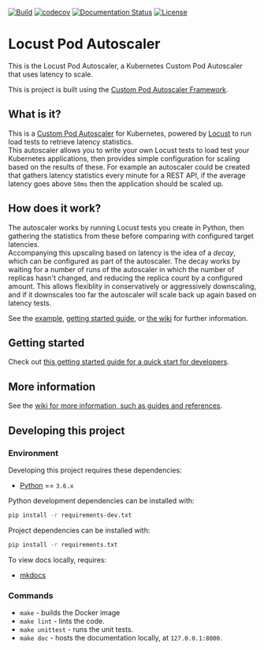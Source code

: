 [![Build](https://github.com/jthomperoo/locust-pod-autoscaler/workflows/main/badge.svg)](https://github.com/jthomperoo/locust-pod-autoscaler/actions)
[![codecov](https://codecov.io/gh/jthomperoo/locust-pod-autoscaler/branch/master/graph/badge.svg)](https://codecov.io/gh/jthomperoo/locust-pod-autoscaler)
[![Documentation Status](https://readthedocs.org/projects/locust-pod-autoscaler/badge/?version=latest)](https://locust-pod-autoscaler.readthedocs.io/en/latest)
[![License](http://img.shields.io/:license-apache-blue.svg)](http://www.apache.org/licenses/LICENSE-2.0.html)
# Locust Pod Autoscaler

This is the Locust Pod Autoscaler, a Kubernetes Custom Pod Autoscaler that uses latency to scale.  

This is project is built using the [Custom Pod Autoscaler Framework](https://custom-pod-autoscaler.readthedocs.io/en/latest).  

## What is it?

This is a [Custom Pod Autoscaler](https://custom-pod-autoscaler.readthedocs.io/en/latest) for Kubernetes, powered by [Locust](https://locust.io/) to run load tests to retrieve latency statistics.  
This autoscaler allows you to write your own Locust tests to load test your Kubernetes applications, then provides simple configuration for scaling based on the results of these. For example an autoscaler could be created that gathers latency statistics every minute for a REST API, if the average latency goes above `50ms` then the application should be scaled up.

## How does it work?

The autoscaler works by running Locust tests you create in Python, then gathering the statistics from these before comparing with configured target latencies.  
Accompanying this upscaling based on latency is the idea of a *decay*, which can be configured as part of the autoscaler. The decay works by waiting for a number of runs of the autoscaler in which the number of replicas hasn't changed, and reducing the replica count by a configured amount. This allows flexiblity in conservatively or aggressively downscaling, and if it downscales too far the autoscaler will scale back up again based on latency tests.  

See the [example](example), [getting started guide](https://locust-pod-autoscaler.readthedocs.io/en/latest/user-guide/getting-started), or [the wiki](https://locust-pod-autoscaler.readthedocs.io/en/latest/) for further information.

## Getting started

Check out [this getting started guide for a quick start for developers](https://locust-pod-autoscaler.readthedocs.io/en/latest/user-guide/getting-started).

## More information

See the [wiki for more information, such as guides and references](https://locust-pod-autoscaler.readthedocs.io/en/latest/).

## Developing this project
### Environment
Developing this project requires these dependencies:

* [Python](https://www.python.org/downloads/release/python-360/) == `3.6.x`

Python development dependencies can be installed with:  
```bash
pip install -r requirements-dev.txt
```

Project dependencies can be installed with:  
```bash
pip install -r requirements.txt
```

To view docs locally, requires:

* [mkdocs](https://www.mkdocs.org/)

### Commands

* `make` - builds the Docker image
* `make lint` - lints the code.
* `make unittest` - runs the unit tests.
* `make doc` - hosts the documentation locally, at `127.0.0.1:8000`.